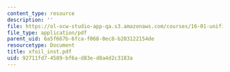 ```yaml
---
content_type: resource
description: ''
file: https://ol-ocw-studio-app-qa.s3.amazonaws.com/courses/16-01-unified-engineering-i-ii-iii-iv-fall-2005-spring-2006/92711fd74589bf6ad83ed8a4d2c3183a_xfoil_inst.pdf
file_type: application/pdf
parent_uid: 6a5f667b-6fca-f068-0ec8-b203122154de
resourcetype: Document
title: xfoil_inst.pdf
uid: 92711fd7-4589-bf6a-d83e-d8a4d2c3183a
---
```

